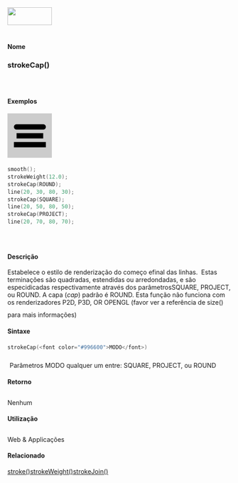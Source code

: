 <img height="40" src="../images/1pix.gif" width="100"/>
<img height="1" src="../images/1pix.gif" width="20"/>
<img height="1" src="../images/1pix.gif" width="555"/>

#### Nome
### strokeCap()
<img height="25" src="../images/1pix.gif" width="1"/>

#### Exemplos
<img border="0" height="100" src="media/strokeCap_.gif" width="100"/>

```pde
smooth(); 
strokeWeight(12.0); 
strokeCap(ROUND); 
line(20, 30, 80, 30); 
strokeCap(SQUARE); 
line(20, 50, 80, 50); 
strokeCap(PROJECT); 
line(20, 70, 80, 70); 

```
<img height="25" src="../images/1pix.gif" width="1"/>

#### Descrição
Estabelece o estilo de renderização
do começo efinal das linhas.  Estas
terminações são quadradas, estendidas ou
arredondadas, e são especidicadas respectivamente através
dos parâmetrosSQUARE, PROJECT, ou ROUND. A capa (*cap*) padrão é ROUND. Esta função
não funciona com os renderizadores P2D, P3D, OR
OPENGL (favor ver a referência de size() para mais
informações)
<img height="25" src="../images/1pix.gif" width="1"/>

#### Sintaxe
```pde
strokeCap(<font color="#996600">MODO</font>)

```
<img height="25" src="../images/1pix.gif" width="1"/>
Parâmetros
MODO
qualquer um entre: SQUARE, PROJECT, ou ROUND
<img height="25" src="../images/1pix.gif" width="1"/>

#### Retorno

	
Nenhum
<img height="25" src="../images/1pix.gif" width="1"/>

#### Utilização

	
Web & Applicações
<img height="25" src="../images/1pix.gif" width="1"/>

#### Relacionado
[stroke()](stroke_)[strokeWeight()](strokeWeight_)[strokeJoin()](strokeJoin_)

